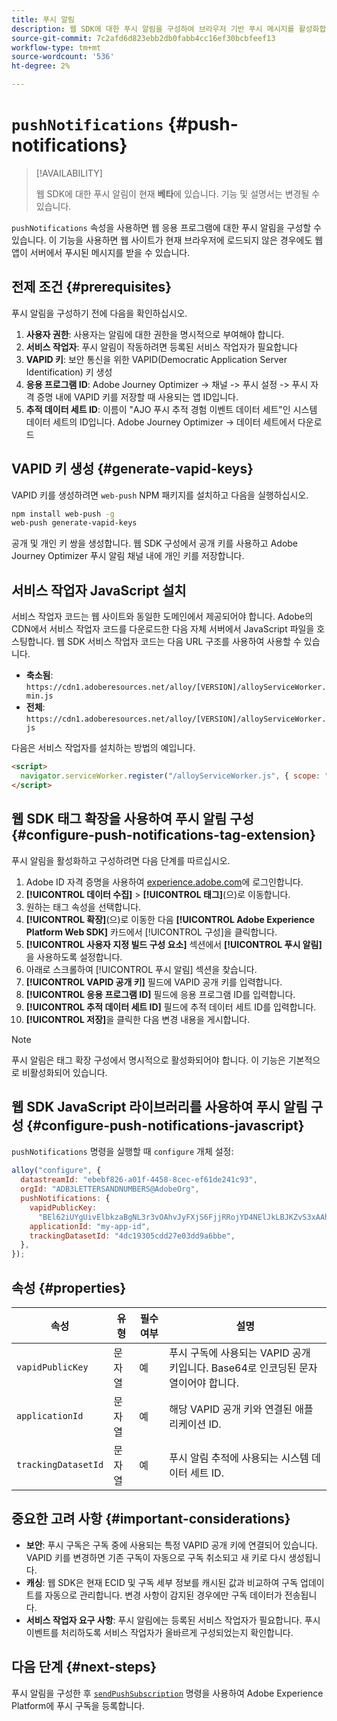 ```yaml
---
title: 푸시 알림
description: 웹 SDK에 대한 푸시 알림을 구성하여 브라우저 기반 푸시 메시지를 활성화합니다.
source-git-commit: 7c2afd6d823ebb2db0fabb4cc16ef30bcbfeef13
workflow-type: tm+mt
source-wordcount: '536'
ht-degree: 2%

---
```



# `pushNotifications` {#push-notifications}

>[!AVAILABILITY]
>
> 웹 SDK에 대한 푸시 알림이 현재 **베타**&#x200B;에 있습니다. 기능 및 설명서는 변경될 수 있습니다.

`pushNotifications` 속성을 사용하면 웹 응용 프로그램에 대한 푸시 알림을 구성할 수 있습니다. 이 기능을 사용하면 웹 사이트가 현재 브라우저에 로드되지 않은 경우에도 웹 앱이 서버에서 푸시된 메시지를 받을 수 있습니다.

## 전제 조건 {#prerequisites}

푸시 알림을 구성하기 전에 다음을 확인하십시오.

1. **사용자 권한**: 사용자는 알림에 대한 권한을 명시적으로 부여해야 합니다.
2. **서비스 작업자**: 푸시 알림이 작동하려면 등록된 서비스 작업자가 필요합니다
3. **VAPID 키**: 보안 통신을 위한 VAPID(Democratic Application Server Identification) 키 생성
4. **응용 프로그램 ID**: Adobe Journey Optimizer -> 채널 -> 푸시 설정 -> 푸시 자격 증명 내에 VAPID 키를 저장할 때 사용되는 앱 ID입니다.
5. **추적 데이터 세트 ID**: 이름이 &quot;AJO 푸시 추적 경험 이벤트 데이터 세트&quot;인 시스템 데이터 세트의 ID입니다. Adobe Journey Optimizer -> 데이터 세트에서 다운로드

## VAPID 키 생성 {#generate-vapid-keys}

VAPID 키를 생성하려면 `web-push` NPM 패키지를 설치하고 다음을 실행하십시오.

```bash
npm install web-push -g
web-push generate-vapid-keys
```

공개 및 개인 키 쌍을 생성합니다. 웹 SDK 구성에서 공개 키를 사용하고 Adobe Journey Optimizer 푸시 알림 채널 내에 개인 키를 저장합니다.

## 서비스 작업자 JavaScript 설치

서비스 작업자 코드는 웹 사이트와 동일한 도메인에서 제공되어야 합니다. Adobe의 CDN에서 서비스 작업자 코드를 다운로드한 다음 자체 서버에서 JavaScript 파일을 호스팅합니다. 웹 SDK 서비스 작업자 코드는 다음 URL 구조를 사용하여 사용할 수 있습니다.

- **축소됨**: `https://cdn1.adoberesources.net/alloy/[VERSION]/alloyServiceWorker.min.js`
- **전체**: `https://cdn1.adoberesources.net/alloy/[VERSION]/alloyServiceWorker.js`

다음은 서비스 작업자를 설치하는 방법의 예입니다.

```html
<script>
  navigator.serviceWorker.register("/alloyServiceWorker.js", { scope: "/" });
</script>
```

## 웹 SDK 태그 확장을 사용하여 푸시 알림 구성 {#configure-push-notifications-tag-extension}

푸시 알림을 활성화하고 구성하려면 다음 단계를 따르십시오.

1. Adobe ID 자격 증명을 사용하여 [experience.adobe.com](https://experience.adobe.com)에 로그인합니다.
1. **[!UICONTROL 데이터 수집]** > **[!UICONTROL 태그]**(으)로 이동합니다.
1. 원하는 태그 속성을 선택합니다.
1. **[!UICONTROL 확장]**(으)로 이동한 다음 **[!UICONTROL Adobe Experience Platform Web SDK]** 카드에서 [!UICONTROL 구성]을 클릭합니다.
1. **[!UICONTROL 사용자 지정 빌드 구성 요소]** 섹션에서 **[!UICONTROL 푸시 알림]**&#x200B;을 사용하도록 설정합니다.
1. 아래로 스크롤하여 [!UICONTROL 푸시 알림] 섹션을 찾습니다.
1. **[!UICONTROL VAPID 공개 키]** 필드에 VAPID 공개 키를 입력합니다.
1. **[!UICONTROL 응용 프로그램 ID]** 필드에 응용 프로그램 ID를 입력합니다.
1. **[!UICONTROL 추적 데이터 세트 ID]** 필드에 추적 데이터 세트 ID를 입력합니다.
1. **[!UICONTROL 저장]**&#x200B;을 클릭한 다음 변경 내용을 게시합니다.

>[!NOTE]
>
> 푸시 알림은 태그 확장 구성에서 명시적으로 활성화되어야 합니다. 이 기능은 기본적으로 비활성화되어 있습니다.

## 웹 SDK JavaScript 라이브러리를 사용하여 푸시 알림 구성 {#configure-push-notifications-javascript}

`pushNotifications` 명령을 실행할 때 `configure` 개체 설정:

```js
alloy("configure", {
  datastreamId: "ebebf826-a01f-4458-8cec-ef61de241c93",
  orgId: "ADB3LETTERSANDNUMBERS@AdobeOrg",
  pushNotifications: {
    vapidPublicKey:
      "BEl62iUYgUivElbkzaBgNL3r3vOAhvJyFXjS6FjjRRojYD4NElJkLBJKZvS3xAAh4_gE3WnMaZNu_KGP4jAQlJz",
    applicationId: "my-app-id",
    trackingDatasetId: "4dc19305cdd27e03dd9a6bbe",
  },
});
```

## 속성 {#properties}

| 속성 | 유형 | 필수 여부 | 설명 |
|---------|----|---------|-----------|
| `vapidPublicKey` | 문자열 | 예 | 푸시 구독에 사용되는 VAPID 공개 키입니다. Base64로 인코딩된 문자열이어야 합니다. |
| `applicationId` | 문자열 | 예 | 해당 VAPID 공개 키와 연결된 애플리케이션 ID. |
| `trackingDatasetId` | 문자열 | 예 | 푸시 알림 추적에 사용되는 시스템 데이터 세트 ID. |

## 중요한 고려 사항 {#important-considerations}

- **보안**: 푸시 구독은 구독 중에 사용되는 특정 VAPID 공개 키에 연결되어 있습니다. VAPID 키를 변경하면 기존 구독이 자동으로 구독 취소되고 새 키로 다시 생성됩니다.
- **캐싱**: 웹 SDK은 현재 ECID 및 구독 세부 정보를 캐시된 값과 비교하여 구독 업데이트를 자동으로 관리합니다. 변경 사항이 감지된 경우에만 구독 데이터가 전송됩니다.
- **서비스 작업자 요구 사항**: 푸시 알림에는 등록된 서비스 작업자가 필요합니다. 푸시 이벤트를 처리하도록 서비스 작업자가 올바르게 구성되었는지 확인합니다.

## 다음 단계 {#next-steps}

푸시 알림을 구성한 후 [`sendPushSubscription`](../sendPushSubscription.md) 명령을 사용하여 Adobe Experience Platform에 푸시 구독을 등록합니다.
